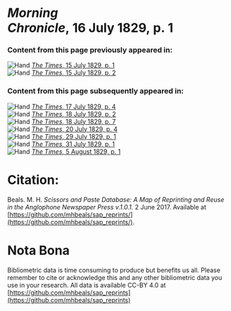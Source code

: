 # *Morning Chronicle*, 16 July 1829, p. 1  
  
### Content from this page previously appeared in:  
![Hand](http://scissorsandpaste.net/wp-content/uploads/2017/06/smallhandpointer.png) [*The Times*, 15 July 1829, p. 1](https://mhbeals.github.io/sap_html/The-Times/The-Times-15-July-1829-p-1)  
![Hand](http://scissorsandpaste.net/wp-content/uploads/2017/06/smallhandpointer.png) [*The Times*, 15 July 1829, p. 2](https://mhbeals.github.io/sap_html/The-Times/The-Times-15-July-1829-p-2)  
  
### Content from this page subsequently appeared in:  
![Hand](http://scissorsandpaste.net/wp-content/uploads/2017/06/smallhandpointer.png) [*The Times*, 17 July 1829, p. 4](https://mhbeals.github.io/sap_html/The-Times/The-Times-17-July-1829-p-4)  
![Hand](http://scissorsandpaste.net/wp-content/uploads/2017/06/smallhandpointer.png) [*The Times*, 18 July 1829, p. 2](https://mhbeals.github.io/sap_html/The-Times/The-Times-18-July-1829-p-2)  
![Hand](http://scissorsandpaste.net/wp-content/uploads/2017/06/smallhandpointer.png) [*The Times*, 18 July 1829, p. 7](https://mhbeals.github.io/sap_html/The-Times/The-Times-18-July-1829-p-7)  
![Hand](http://scissorsandpaste.net/wp-content/uploads/2017/06/smallhandpointer.png) [*The Times*, 20 July 1829, p. 4](https://mhbeals.github.io/sap_html/The-Times/The-Times-20-July-1829-p-4)  
![Hand](http://scissorsandpaste.net/wp-content/uploads/2017/06/smallhandpointer.png) [*The Times*, 29 July 1829, p. 1](https://mhbeals.github.io/sap_html/The-Times/The-Times-29-July-1829-p-1)  
![Hand](http://scissorsandpaste.net/wp-content/uploads/2017/06/smallhandpointer.png) [*The Times*, 31 July 1829, p. 1](https://mhbeals.github.io/sap_html/The-Times/The-Times-31-July-1829-p-1)  
![Hand](http://scissorsandpaste.net/wp-content/uploads/2017/06/smallhandpointer.png) [*The Times*, 5 August 1829, p. 1](https://mhbeals.github.io/sap_html/The-Times/The-Times-5-August-1829-p-1)  


# Citation: 

Beals. M. H. *Scissors and Paste Database: A Map of Reprinting and Reuse in the Anglophone Newspaper Press v.1.0.1.* 2 June 2017. Available at [https://github.com/mhbeals/sap_reprints/](https://github.com/mhbeals/sap_reprints/). 

# Nota Bona

Bibliometric data is time consuming to produce but benefits us all. Please remember to cite or acknowledge this and any other bibliometric data you use in your research. All data is available CC-BY 4.0 at [https://github.com/mhbeals/sap_reprints](https://github.com/mhbeals/sap_reprints)